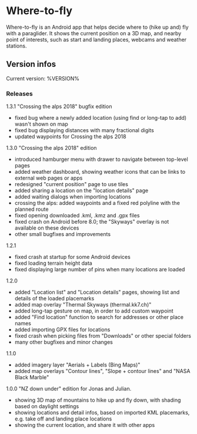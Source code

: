 # Where-to-fly

Where-to-fly is an Android app that helps decide where to (hike up and) fly
with a paraglider. It shows the current position on a 3D map, and nearby
point of interests, such as start and landing places, webcams and weather
stations.

## Version infos

Current version: %VERSION%

### Releases

1.3.1 "Crossing the alps 2018" bugfix edition

- fixed bug where a newly added location (using find or long-tap to add) wasn't shown on map
- fixed bug displaying distances with many fractional digits
- updated waypoints for Crossing the alps 2018

1.3.0 "Crossing the alps 2018" edition

- introduced hamburger menu with drawer to navigate between top-level pages
- added weather dashboard, showing weather icons that can be links to external web pages or apps
- redesigned "current position" page to use tiles
- added sharing a location on the "location details" page
- added waiting dialogs when importing locations
- crossing the alps: added waypoints and a fixed red polyline with the planned route
- fixed opening downloaded .kml, .kmz and .gpx files
- fixed crash on Android before 8.0; the "Skyways" overlay is not available on these devices
- other small bugfixes and improvements

1.2.1

- fixed crash at startup for some Android devices
- fixed loading terrain height data
- fixed displaying large number of pins when many locations are loaded


1.2.0

- added "Location list" and "Location details" pages, showing list and details of the loaded placemarks
- added map overlay "Thermal Skyways (thermal.kk7.ch)"
- added long-tap gesture on map, in order to add custom waypoint
- added "Find location" function to search for addresses or other place names
- added importing GPX files for locations
- fixed crash when picking files from "Downloads" or other special folders
- many other bugfixes and minor changes

1.1.0

- added imagery layer "Aerials + Labels (Bing Maps)"
- added map overlays "Contour lines", "Slope + contour lines" and "NASA Black Marble"

1.0.0 "NZ down under" edition for Jonas and Julian.

- showing 3D map of mountains to hike up and fly down, with shading based on daylight settings
- showing locations and detail infos, based on imported KML placemarks, e.g. take off and landing place locations
- showing the current location, and share it with other apps
